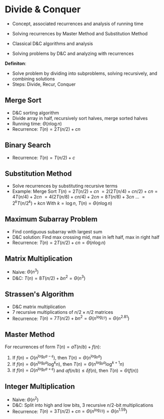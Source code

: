 # Divide & Conquer

- Concept, associated recurrences and analysis of running time

- Solving recurrences by Master Method and Substitution Method

- Classical D&C algorithms and analysis

- Solving problems by D&C and analyzing with recurrences

**Definiton**:

- Solve problem by dividing into subproblems, solving recursively, and combining solutions
- Steps: Divide, Recur, Conquer

## Merge Sort
- D&C sorting algorithm
- Divide array in half, recursively sort halves, merge sorted halves
- Running time: $\Theta(n \log n)$
- Recurrence: $T(n) = 2T(n/2) + cn$

## Binary Search 
- Recurrence: $T(n) = T(n/2) + c$

## Substitution Method
- Solve recurrences by substituting recursive terms
- Example: Merge Sort 
  $T(n) = 2T(n/2) + cn$
  $= 2(2T(n/4) + cn/2) + cn = 4T(n/4) + 2cn$
  $= 4(2T(n/8) + cn/4) + 2cn = 8T(n/8) + 3cn$
  $\ldots$
  $= 2^kT(n/2^k) + kcn$
  With $k = \log n$, $T(n) = \Theta(n\log n)$

## Maximum Subarray Problem
- Find contiguous subarray with largest sum
- D&C solution: Find max crossing mid, max in left half, max in right half
- Recurrence: $T(n) = 2T(n/2) + cn = \Theta(n \log n)$

## Matrix Multiplication
- Naive: $\Theta(n^3)$
- D&C: $T(n) = 8T(n/2) + bn^2 = \Theta(n^3)$ 

## Strassen's Algorithm
- D&C matrix multiplication 
- 7 recursive multiplications of $n/2 \times n/2$ matrices
- Recurrence: $T(n) = 7T(n/2) + bn^2 = \Theta(n^{\log_27}) = \Theta(n^{2.81})$

## Master Method 
For recurrences of form $T(n) = aT(n/b) + f(n)$:
1. If $f(n) = O(n^{\log_ba-\epsilon})$, then $T(n) = \Theta(n^{\log_ba})$
2. If $f(n) = \Theta(n^{\log_ba}\log^kn)$, then $T(n) = \Theta(n^{\log_ba}\log^{k+1}n)$  
3. If $f(n) = \Omega(n^{\log_ba+\epsilon})$ and $af(n/b) \leq \delta f(n)$, then $T(n) = \Theta(f(n))$

## Integer Multiplication
- Naive: $\Theta(n^2)$
- D&C: Split into high and low bits, 3 recursive $n/2$-bit multiplications
- Recurrence: $T(n) = 3T(n/2) + cn = \Theta(n^{\log_23}) = \Theta(n^{1.59})$

